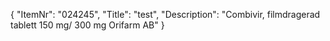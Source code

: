 {
  "ItemNr": "024245",
  "Title": "test",
  "Description": "Combivir, filmdragerad tablett 150 mg/ 300 mg Orifarm AB"
}